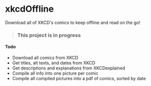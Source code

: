 # xkcdOffline
Download all of XKCD's comics to keep offline and read on the go!

> ### This project is in progress

#### Todo
- Download all comics from XKCD
- Get titles, alt texts, and dates from XKCD
- Get descriptions and explanations from XKCDexplained
- Compile all info into one picture per comic
- Compile all compiled pictures into a pdf of comics, sorted by date
